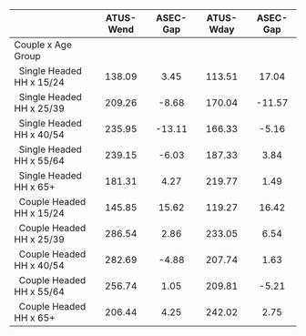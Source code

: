 
|                      |    ATUS-Wend |     ASEC-Gap |    ATUS-Wday |     ASEC-Gap |
| -------------------- | :----------: | :----------: | :----------: | :----------: |
| Couple x Age Group   |              |              |              |              |
| &nbsp;&nbsp;Single Headed HH x 15/24 |       138.09 |         3.45 |       113.51 |        17.04 |
| &nbsp;&nbsp;Single Headed HH x 25/39 |       209.26 |        -8.68 |       170.04 |       -11.57 |
| &nbsp;&nbsp;Single Headed HH x 40/54 |       235.95 |       -13.11 |       166.33 |        -5.16 |
| &nbsp;&nbsp;Single Headed HH x 55/64 |       239.15 |        -6.03 |       187.33 |         3.84 |
| &nbsp;&nbsp;Single Headed HH x 65+ |       181.31 |         4.27 |       219.77 |         1.49 |
| &nbsp;&nbsp;Couple Headed HH x 15/24 |       145.85 |        15.62 |       119.27 |        16.42 |
| &nbsp;&nbsp;Couple Headed HH x 25/39 |       286.54 |         2.86 |       233.05 |         6.54 |
| &nbsp;&nbsp;Couple Headed HH x 40/54 |       282.69 |        -4.88 |       207.74 |         1.63 |
| &nbsp;&nbsp;Couple Headed HH x 55/64 |       256.74 |         1.05 |       209.81 |        -5.21 |
| &nbsp;&nbsp;Couple Headed HH x 65+ |       206.44 |         4.25 |       242.02 |         2.75 |

